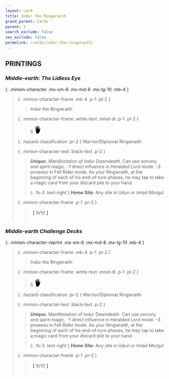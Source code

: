```yaml
---
layout: card
title: Indur the Ringwraith
grand_parent: Cards
parent: I
search_exclude: false
nav_exclude: false
permalink: /cards/indur-the-ringwraith/
---
```


## PRINTINGS


### _Middle-earth: The Lidless Eye_

{: .minion-character .mx-sm-6 .mx-md-8 .mx-lg-10 .mb-4 }
> {: .minion-character-frame .mb-4 .p-1 .pl-2 }
> > <div class="hazard-mp"></div>
> > <div class="card-name">Indur the Ringwraith</div>
>
> {: .minion-character-frame .white-text .mind-di .p-1 .pl-2 }
> > 5 ![](/assets/images/di.svg)
>
> {: .hazard-classification .pr-2 }
> Warrior/Diplomat Ringwraith
>
> {: .minion-character-text .black-text .p-2 }
> > _**Unique.**_ _Manifestation of Indur Dawndeath._ Can use sorcery and spirit-magic. -1 direct influence in Heralded Lord mode. -3 prowess in Fell Rider mode. As your Ringwraith, at the beginning of each of his end-of-turn phases, he may tap to take a magic card from your discard pile to your hand.   
> > 
> > {: .fs-3 .text-right } 
> > **Home Site:** Any site in Udun or Imlad Morgul 
>
> {: .minion-character-frame .p-1 .pr-2 }
> > <div class="card-shield">【 9/10 】</div>
> > <div class="card-corruption-white">&nbsp;</div>

### _Middle-earth Challenge Decks_

{: .minion-character-reprint .mx-sm-6 .mx-md-8 .mx-lg-10 .mb-4 }
> {: .minion-character-frame .mb-4 .p-1 .pl-2 }
> > <div class="hazard-mp"></div>
> > <div class="card-name">Indur the Ringwraith</div>
>
> {: .minion-character-frame .white-text .mind-di .p-1 .pl-2 }
> > 5 ![](/assets/images/di.svg)
>
> {: .hazard-classification .pr-2 }
> Warrior/Diplomat Ringwraith
>
> {: .minion-character-text .black-text .p-2 }
> > _**Unique.**_ Manifestation of Indur Dawndeath. Can use sorcery and spirit-magic. -1 direct influence in Heralded Lord mode. -3 prowess in Fell Rider mode. As your Ringwraith, at the beginning of each of his end-of-turn phases, he may tap to take a magic card from your discard pile to your hand.   
> > 
> > {: .fs-3 .text-right } 
> > **Home Site:** Any site in Udun or Imlad Morgul 
>
> {: .minion-character-frame .p-1 .pr-2 }
> > <div class="card-shield">【 9/10 】</div>
> > <div class="card-corruption-white">&nbsp;</div>
